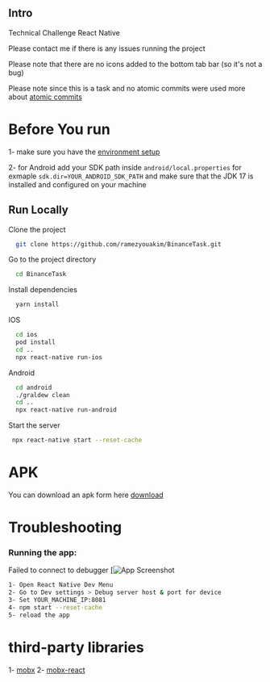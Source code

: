 
## Intro
Technical Challenge React Native

Please contact me if there is any issues running the project

Please note that there are no icons added to the bottom tab bar (so it's not a bug)

Please note since this is a task and no atomic commits were used more about [atomic commits](https://en.wikipedia.org/wiki/Atomic_commit#:~:text=In%20the%20field%20of%20computer,is%20said%20to%20have%20succeeded.)
# Before You run

1- make sure you have the [environment setup](https://reactnative.dev/docs/environment-setup)

2- for Android add your SDK path inside `android/local.properties` for exmaple `sdk.dir=YOUR_ANDROID_SDK_PATH` and make sure that the JDK 17 is installed and configured on your machine

## Run Locally

Clone the project

```bash
  git clone https://github.com/ramezyouakim/BinanceTask.git
```

Go to the project directory

```bash
  cd BinanceTask
```

Install dependencies

```bash
  yarn install
```

IOS 

```bash
  cd ios
  pod install
  cd ..
  npx react-native run-ios
```

Android 

```bash
  cd android
  ./graldew clean
  cd ..
  npx react-native run-android
```

Start the server

```bash
 npx react-native start --reset-cache
```


# APK

You can download an apk form here [download](https://drive.google.com/file/d/18fx6oacwvw4SNenrOrZ0z63odkzfExWz/view?usp=sharing)

# Troubleshooting

###  Running the app:
Failed to connect to debugger
[![App Screenshot](https://github.com/ramezyouakim/BinanceTask/assets/18330434/02b082f5-e9e0-4543-90d8-06a676fe9811)

```bash
1- Open React Native Dev Menu
2- Go to Dev settings > Debug server host & port for device
3- Set YOUR_MACHINE_IP:8081
4- npm start --reset-cache
5- reload the app
```

# third-party libraries
1- [mobx](https://www.npmjs.com/package/mobx)
2- [mobx-react](https://www.npmjs.com/package/mobx-react)

